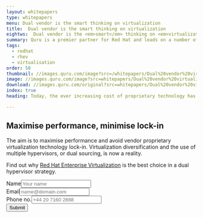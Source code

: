 ```yaml
---
layout: whitepapers
type: whitepapers
menu: Dual vendor is the smart thinking on virtualization
title:  Dual vendor is the smart thinking on virtualization
eightws:  Dual vendor is the <em>smart</em> thinking on <em>virtualization</em>
summary: Quru is a premier partner for Red Hat and leads on a number of infrastructure technologies including Ansible, OpenShift and Virtualisation. Quru will always give best advice and can reduce your infrastructure costs.
tags:
  - redhat
  - rhev
  - virtualisation
order: 50
thumbnail: //images.quru.com/image?src=/whitepapers/Dual%20vendor%20virtualization%20WP.pdf.d/page-00001.png&bottom=0.30312&right=0.48899&left=0.04405&top=0.06875
image: //images.quru.com/image?src=whitepapers/Dual%20vendor%20virtualization%20WP.pdf
download: //images.quru.com/original?src=whitepapers/Dual%20vendor%20virtualization%20WP.pdf
index: true
heading: Today, the ever increasing cost of proprietary technology has driven many end-users to develop a dual hypervisor strategy – deploying mission-critical databases and big production workloads on different hypervisors.

---
```


## Maximise performance, minimise lock-in

The aim is to maximise performance and avoid vendor proprietary virtualization technology lock-in. Virtualization diversification and the use of multiple hypervisors, or dual sourcing, is now a reality.

Find out why <a href="/redhat/rhev.html">Red Hat Enterprise Virtualization</a> is the best choice in a dual hypervisor strategy.

<form name="contacts" method="post" action="/emailform" onsubmit="return emailform(this)" data-use-ajax="no">
    <div class="field"><label for="realname">Name</label><input name="realname" maxlength="50" placeholder="Your name" type="text"></div>
    <div class="field"><label for="email">Email</label><input name="email" placeholder="name@domain.com" type="email"></div>
    <div class="field"><label for="phone">Phone no.</label><input name="phone" placeholder="+44 20 7160 2888" type="tel"></div>
    <input id="email_submit" class="button" value="Submit" type="submit">
    <input name="token" value=".eJy9jkEOgjAQRa9CunCDoaJBEhOiCw-gK5ak0gFGoYNDC4nGu1tj1Bu4_P8n7_27YNDIUFqxEVJip2oYoqtjF5XUSWKs0ah2O3CZTQ1a6FUPPMi9U204gtHE4YhsfcSbskgmzA9Rr6uZslaVTRaLubB0AVNY7MBL4mSZxukiXifRym_ATFz84YTHY49gXg40Fe0-fL8N7nR-24--DH6OQNNkWlI6qIiD_NuLxxOlWnBM.wfK1Qq-v-inqzk9wNkXnbft0OR8" type="hidden">     </form>
